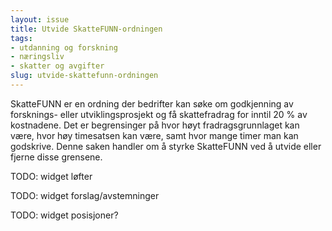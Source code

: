 ```yaml
---
layout: issue
title: Utvide SkatteFUNN-ordningen
tags:
- utdanning og forskning
- næringsliv
- skatter og avgifter
slug: utvide-skattefunn-ordningen
---
```


SkatteFUNN er en ordning der bedrifter kan søke om godkjenning av forsknings- eller
utviklingsprosjekt og få skattefradrag for inntil 20 % av kostnadene. Det er begrensinger på hvor høyt fradragsgrunnlaget kan være, hvor høy timesatsen kan være, samt hvor mange timer man kan godskrive. Denne saken handler om å styrke SkatteFUNN ved å utvide eller fjerne disse grensene.

TODO: widget løfter

TODO: widget forslag/avstemninger

TODO: widget posisjoner?

